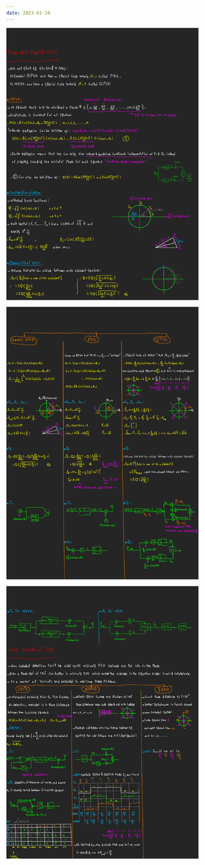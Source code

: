 ```yaml
---
date: 2023-01-19
---
```


![](modulations-images/psk-1.png)

![](modulations-images/psk-2.png)

![](modulations-images/psk-3.png)
